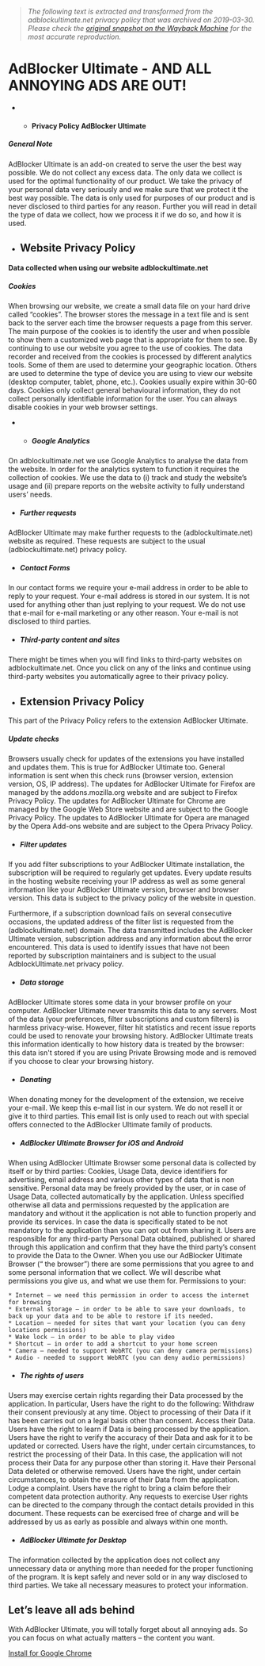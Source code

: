 > *The following text is extracted and transformed from the adblockultimate.net privacy policy that was archived on 2019-03-30. Please check the [original snapshot on the Wayback Machine](https://web.archive.org/web/20190330154929id_/https%3A//adblockultimate.net/privacy.html) for the most accurate reproduction.*

# AdBlocker Ultimate - AND ALL ANNOYING ADS ARE OUT!

  *   * #### Privacy Policy AdBlocker Ultimate

##### General Note 

AdBlocker Ultimate is an add-on created to serve the user the best way possible. We do not collect any excess data. The only data we collect is used for the optimal functionality of our product. We take the privacy of your personal data very seriously and we make sure that we protect it the best way possible. The data is only used for purposes of our product and is never disclosed to third parties for any reason. Further you will read in detail the type of data we collect, how we process it if we do so, and how it is used. 

  * ## **Website Privacy Policy**

#### Data collected when using our website adblockultimate.net 

##### Cookies 

When browsing our website, we create a small data file on your hard drive called “cookies”. The browser stores the message in a text file and is sent back to the server each time the browser requests a page from this server. The main purpose of the cookies is to identify the user and when possible to show them a customized web page that is appropriate for them to see. By continuing to use our website you agree to the use of cookies. The data recorder and received from the cookies is processed by different analytics tools. Some of them are used to determine your geographic location. Others are used to determine the type of device you are using to view our website (desktop computer, tablet, phone, etc.). Cookies usually expire within 30-60 days. Cookies only collect general behavioural information, they do not collect personally identifiable information for the user. You can always disable cookies in your web browser settings. 

  *   * ##### Google Analytics 

On adblockultimate.net we use Google Analytics to analyse the data from the website. In order for the analytics system to function it requires the collection of cookies. We use the data to (i) track and study the website’s usage and (ii) prepare reports on the website activity to fully understand users’ needs. 

  * ##### Further requests 

AdBlocker Ultimate may make further requests to the (adblockultimate.net) website as required. These requests are subject to the usual (adblockultimate.net) privacy policy.

  * ##### Contact Forms 

In our contact forms we require your e-mail address in order to be able to reply to your request. Your e-mail address is stored in our system. It is not used for anything other than just replying to your request. We do not use that e-mail for e-mail marketing or any other reason. Your e-mail is not disclosed to third parties.

  * ##### Third-party content and sites 

There might be times when you will find links to third-party websites on adblockultimate.net. Once you click on any of the links and continue using third-party websites you automatically agree to their privacy policy. 

  * ## **Extension Privacy Policy**

This part of the Privacy Policy refers to the extension AdBlocker Ultimate.

##### Update checks 

Browsers usually check for updates of the extensions you have installed and updates them. This is true for AdBlocker Ultimate too. General information is sent when this check runs (browser version, extension version, OS, IP address). The updates for AdBlocker Ultimate for Firefox are managed by the addons.mozilla.org website and are subject to Firefox Privacy Policy. The updates for AdBlocker Ultimate for Chrome are managed by the Google Web Store website and are subject to the Google Privacy Policy. The updates to AdBlocker Ultimate for Opera are managed by the Opera Add-ons website and are subject to the Opera Privacy Policy.

  * ##### Filter updates 

If you add filter subscriptions to your AdBlocker Ultimate installation, the subscription will be required to regularly get updates. Every update results in the hosting website receiving your IP address as well as some general information like your AdBlocker Ultimate version, browser and browser version. This data is subject to the privacy policy of the website in question.

Furthermore, if a subscription download fails on several consecutive occasions, the updated address of the filter list is requested from the (adblockultimate.net) domain. The data transmitted includes the AdBlocker Ultimate version, subscription address and any information about the error encountered. This data is used to identify issues that have not been reported by subscription maintainers and is subject to the usual AdblockUltimate.net privacy policy.

  * ##### Data storage 

AdBlocker Ultimate stores some data in your browser profile on your computer. AdBlocker Ultimate never transmits this data to any servers. Most of the data (your preferences, filter subscriptions and custom filters) is harmless privacy-wise. However, filter hit statistics and recent issue reports could be used to renovate your browsing history. AdBlocker Ultimate treats this information identically to how history data is treated by the browser: this data isn't stored if you are using Private Browsing mode and is removed if you choose to clear your browsing history.

  * ##### Donating 

When donating money for the development of the extension, we receive your e-mail. We keep this e-mail list in our system. We do not resell it or give it to third parties. This email list is only used to reach out with special offers connected to the AdBlocker Ultimate family of products.

  * ##### AdBlocker Ultimate Browser for iOS and Android 

When using AdBlocker Ultimate Browser some personal data is collected by itself or by third parties: Cookies, Usage Data, device identifiers for advertising, email address and various other types of data that is non sensitive. Personal data may be freely provided by the user, or in case of Usage Data, collected automatically by the application. Unless specified otherwise all data and permissions requested by the application are mandatory and without it the application is not able to function properly and provide its services. In case the data is specifically stated to be not mandatory to the application than you can opt out from sharing it. Users are responsible for any third-party Personal Data obtained, published or shared through this application and confirm that they have the third party’s consent to provide the Data to the Owner. When you use our AdBlocker Ultimate Browser (“ the browser”) there are some permissions that you agree to and some personal information that we collect. We will describe what permissions you give us, and what we use them for. Permissions to your:

    * Internet – we need this permission in order to access the internet for browsing 
    * External storage – in order to be able to save your downloads, to back up your data and to be able to restore if its needed. 
    * Location – needed for sites that want your location (you can deny locations permissions) 
    * Wake lock – in order to be able to play video 
    * Shortcut – in order to add a shortcut to your home screen 
    * Camera – needed to support WebRTC (you can deny camera permissions) 
    * Audio - needed to support WebRTC (you can deny audio permissions) 
  * ##### The rights of users 

Users may exercise certain rights regarding their Data processed by the application. In particular, Users have the right to do the following: Withdraw their consent previously at any time. Object to processing of their Data if it has been carries out on a legal basis other than consent. Access their Data. Users have the right to learn if Data is being processed by the application. Users have the right to verify the accuracy of their Data and ask for it to be updated or corrected. Users have the right, under certain circumstances, to restrict the processing of their Data. In this case, the application will not process their Data for any purpose other than storing it. Have their Personal Data deleted or otherwise removed. Users have the right, under certain circumstances, to obtain the erasure of their Data from the application. Lodge a complaint. Users have the right to bring a claim before their competent data protection authority. Any requests to exercise User rights can be directed to the company through the contact details provided in this document. These requests can be exercised free of charge and will be addressed by us as early as possible and always within one month.

  * ##### AdBlocker Ultimate for Desktop 

The information collected by the application does not collect any unnecessary data or anything more than needed for the proper functioning of the program. It is kept safely and never sold or in any way disclosed to third parties. We take all necessary measures to protect your information. 




##  Let’s leave all ads behind 

With AdBlocker Ultimate, you will totally forget about all annoying ads. So you can focus on what actually matters – the content you want.

[Install for  Google Chrome  ](https://chrome.google.com/webstore/detail/adblocker-ultimate/ohahllgiabjaoigichmmfljhkcfikeof)
